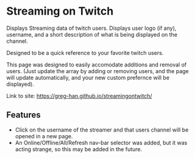 # Streaming on Twitch

Displays Streaming data of twitch users.
Displays user logo (if any), username, and a short description of what is being displayed on the channel.

Designed to be a quick reference to your favorite twitch users.

This page was designed to easily accomodate additions and removal of users.
(Just update the array by adding or removing users, and the page will update automatically, and your new custom prefernce will be displayed).

Link to site: https://greg-han.github.io/streamingontwitch/

## Features

* Click on the username of the streamer and that users channel will be opened in a new page.
* An Online/Offline/All/Refresh nav-bar selector was added, but it was acting strange, so this may be added in the future.

